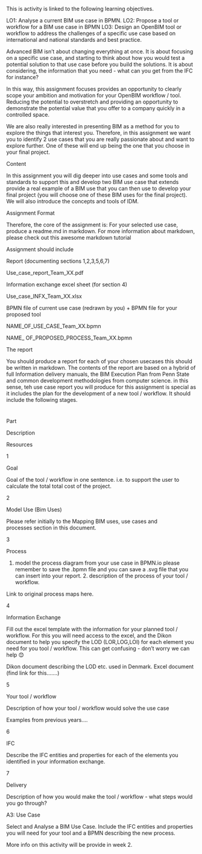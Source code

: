 This is activity is linked to the following learning objectives.

LO1: Analyse a current BIM use case in BPMN.
LO2: Propose a tool or workflow for a BIM use case in BPMN
LO3: Design an OpenBIM tool or workflow to address the challenges of a specific use case based on international and national standards and best practice.

Advanced BIM isn’t about changing everything at once. It is about focusing on a specific use case, and starting to think about how you would test a potential solution to that use case before you build the solutions. It is about considering, the information that you need - what can you get from the IFC for instance?

In this way, this assignment focuses provides an opportunity to clearly scope your ambition and motivation for your OpenBIM workflow / tool. Reducing the potential to overstretch and providing an opportunity to demonstrate the potential value that you offer to a company quickly in a controlled space.

We are also really interested in presenting BIM as a method for you to explore the things that interest you. Therefore, in this assignment we want you to identify 2 use cases that you are really passionate about and want to explore further. One of these will end up being the one that you choose in your final project.

Content

In this assignment you will dig deeper into use cases and some tools and standards to support this and develop two BIM use case that extends provide a real example of a BIM use that you can then use to develop your final project (you will choose one of these BIM uses for the final project). We will also introduce the concepts and tools of IDM.

Assignment Format

Therefore, the core of the assignment is: For your selected use case, produce a readme.md in markdown. For more information about markdown, please check out this awesome markdown tutorial

Assignment should include

Report (documenting sections 1,2,3,5,6,7)

Use_case_report_Team_XX.pdf

Information exchange excel sheet (for section 4)

Use_case_INFX_Team_XX.xlsx

BPMN file of current use case (redrawn by you) + BPMN file for your proposed tool

NAME_OF_USE_CASE_Team_XX.bpmn

NAME_ OF_PROPOSED_PROCESS_Team_XX.bpmn

The report

You should produce a report for each of your chosen usecases this should be written in markdown. The contents of the report are based on a hybrid of full Information delivery manuals, the BIM Execution Plan from Penn State and common development methodologies from computer science. in this sense, teh use case report you will produce for this assignment is special as it includes the plan for the development of a new tool / workflow. It should include the following stages.

#

	

Part

	

Description

	

Resources




1

	

Goal

	

Goal of the tool / workflow in one sentence. i.e. to support the user to calculate the total total cost of the project.

	


2

	

Model Use (Bim Uses)

	

Please refer initially to the Mapping BIM uses, use cases and processes section in this document.

	


3

	

Process

	

1. model the process diagram from your use case in BPMN.io please remember to save the .bpmn file and you can save a .svg file that you can insert into your report. 2. description of the process of your tool / workflow.

	

Link to original process maps here.




4

	

Information Exchange

	

Fill out the excel template with the information for your planned tool / workflow. For this you will need access to the excel, and the Dikon document to help you specify the LOD (LOR,LOG,LOI) for each element you need for you tool / workflow. This can get confusing - don’t worry we can help 😊

	

Dikon document describing the LOD etc. used in Denmark. Excel document (find link for this.......)




5

	

Your tool / workflow

	

Description of how your tool / workflow would solve the use case

	

Examples from previous years....




6

	

IFC

	

Describe the IFC entities and properties for each of the elements you identified in your information exchange.

	


7

	

Delivery

	

Description of how you would make the tool / workflow - what steps would you go through?

	




A3: Use Case

Select and Analyse a BIM Use Case. Include the IFC entities and properties you will need for your tool and a BPMN describing the new process.

More info on this activity will be provide in week 2.
